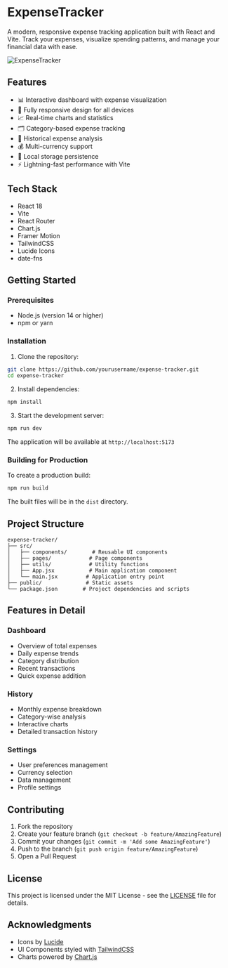 # ExpenseTracker

A modern, responsive expense tracking application built with React and Vite. Track your expenses, visualize spending patterns, and manage your financial data with ease.

![ExpenseTracker](https://images.unsplash.com/photo-1554224155-6726b3ff858f?auto=format&fit=crop&q=80&w=1200&h=400)

## Features

- 📊 Interactive dashboard with expense visualization
- 📱 Fully responsive design for all devices
- 📈 Real-time charts and statistics
- 🗂️ Category-based expense tracking
- 📅 Historical expense analysis
- 💰 Multi-currency support
- 🔄 Local storage persistence
- ⚡ Lightning-fast performance with Vite

## Tech Stack

- React 18
- Vite
- React Router
- Chart.js
- Framer Motion
- TailwindCSS
- Lucide Icons
- date-fns

## Getting Started

### Prerequisites

- Node.js (version 14 or higher)
- npm or yarn

### Installation

1. Clone the repository:
```bash
git clone https://github.com/yourusername/expense-tracker.git
cd expense-tracker
```

2. Install dependencies:
```bash
npm install
```

3. Start the development server:
```bash
npm run dev
```

The application will be available at `http://localhost:5173`

### Building for Production

To create a production build:

```bash
npm run build
```

The built files will be in the `dist` directory.

## Project Structure

```
expense-tracker/
├── src/
│   ├── components/        # Reusable UI components
│   ├── pages/            # Page components
│   ├── utils/            # Utility functions
│   ├── App.jsx           # Main application component
│   └── main.jsx         # Application entry point
├── public/              # Static assets
└── package.json        # Project dependencies and scripts
```

## Features in Detail

### Dashboard
- Overview of total expenses
- Daily expense trends
- Category distribution
- Recent transactions
- Quick expense addition

### History
- Monthly expense breakdown
- Category-wise analysis
- Interactive charts
- Detailed transaction history

### Settings
- User preferences management
- Currency selection
- Data management
- Profile settings

## Contributing

1. Fork the repository
2. Create your feature branch (`git checkout -b feature/AmazingFeature`)
3. Commit your changes (`git commit -m 'Add some AmazingFeature'`)
4. Push to the branch (`git push origin feature/AmazingFeature`)
5. Open a Pull Request

## License

This project is licensed under the MIT License - see the [LICENSE](LICENSE) file for details.

## Acknowledgments

- Icons by [Lucide](https://lucide.dev)
- UI Components styled with [TailwindCSS](https://tailwindcss.com)
- Charts powered by [Chart.js](https://www.chartjs.org)